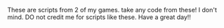 These are scripts from 2 of my games.
take any code from these! I don't mind.
DO not credit me for scripts like these.
Have a great day!!

